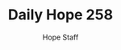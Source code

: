 ---
image: /assets/img/daily-hope-default-artwork.png
title: Daily Hope 258
number: 258
categories:
  - Daily Hope
author: Hope Staff
notes: Daily Hope 258
embed: >-
  <iframe style="border-radius:12px" src="https://open.spotify.com/embed/episode/1xA1AAWn1BTreoj72A0hhY?utm_source=generator" width="100%" height="352" frameBorder="0" allowfullscreen="" allow="autoplay; clipboard-write; encrypted-media; fullscreen; picture-in-picture" loading="lazy"></iframe>
---